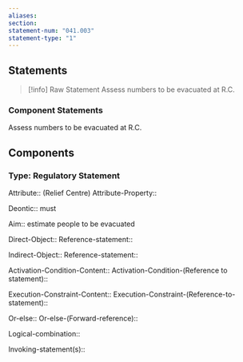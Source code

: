 ```yaml
---
aliases: 
section: 
statement-num: "041.003"
statement-type: "1"
---
```

## Statements 
> [!info] Raw Statement
> Assess numbers to be evacuated at R.C. 
> 

### Component Statements
Assess numbers to be evacuated at R.C. 
## Components
### Type: Regulatory Statement
Attribute:: (Relief Centre)
Attribute-Property::

Deontic:: must

Aim:: estimate people to be evacuated

Direct-Object::
	Reference-statement::

Indirect-Object::
	Reference-statement::

Activation-Condition-Content::
	Activation-Condition-(Reference to statement)::

Execution-Constraint-Content::
	Execution-Constraint-(Reference-to-statement)::

Or-else::
	Or-else-(Forward-reference)::

Logical-combination::

Invoking-statement(s)::